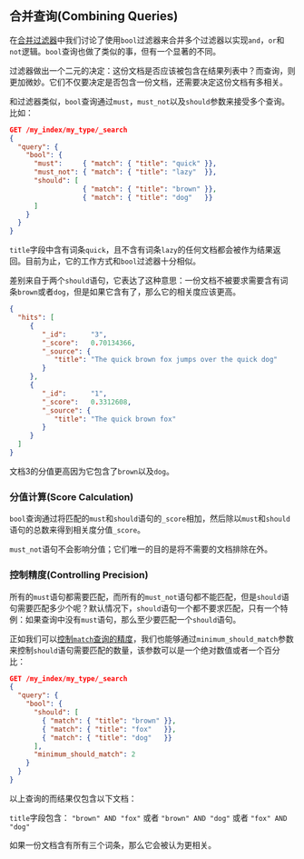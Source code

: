 ## 合并查询(Combining Queries) ##

在[合并过滤器](http://www.elasticsearch.org/guide/en/elasticsearch/guide/current/combining-filters.html)中我们讨论了使用`bool`过滤器来合并多个过滤器以实现`and`，`or`和`not`逻辑。`bool`查询也做了类似的事，但有一个显著的不同。

过滤器做出一个二元的决定：这份文档是否应该被包含在结果列表中？而查询，则更加微妙。它们不仅要决定是否包含一份文档，还需要决定这份文档有多相关。

和过滤器类似，`bool`查询通过`must`，`must_not`以及`should`参数来接受多个查询。比如：


```json
GET /my_index/my_type/_search
{
  "query": {
    "bool": {
      "must":     { "match": { "title": "quick" }},
      "must_not": { "match": { "title": "lazy"  }},
      "should": [
                  { "match": { "title": "brown" }},
                  { "match": { "title": "dog"   }}
      ]
    }
  }
}
```

`title`字段中含有词条`quick`，且不含有词条`lazy`的任何文档都会被作为结果返回。目前为止，它的工作方式和`bool`过滤器十分相似。

差别来自于两个`should`语句，它表达了这种意思：一份文档不被要求需要含有词条`brown`或者`dog`，但是如果它含有了，那么它的相关度应该更高。

```json
{
  "hits": [
     {
        "_id":      "3",
        "_score":   0.70134366, 
        "_source": {
           "title": "The quick brown fox jumps over the quick dog"
        }
     },
     {
        "_id":      "1",
        "_score":   0.3312608,
        "_source": {
           "title": "The quick brown fox"
        }
     }
  ]
}
```
文档3的分值更高因为它包含了`brown`以及`dog`。

### 分值计算(Score Calculation) ###

`bool`查询通过将匹配的`must`和`should`语句的`_score`相加，然后除以`must`和`should`语句的总数来得到相关度分值`_score`。

`must_not`语句不会影响分值；它们唯一的目的是将不需要的文档排除在外。

### 控制精度(Controlling Precision) ###

所有的`must`语句都需要匹配，而所有的`must_not`语句都不能匹配，但是`should`语句需要匹配多少个呢？默认情况下，`should`语句一个都不要求匹配，只有一个特例：如果查询中没有`must`语句，那么至少要匹配一个`should`语句。

正如我们可以[控制`match`查询的精度](http://www.elasticsearch.org/guide/en/elasticsearch/guide/current/match-multi-word.html#match-precision)，我们也能够通过`minimum_should_match`参数来控制`should`语句需要匹配的数量，该参数可以是一个绝对数值或者一个百分比：

```json
GET /my_index/my_type/_search
{
  "query": {
    "bool": {
      "should": [
        { "match": { "title": "brown" }},
        { "match": { "title": "fox"   }},
        { "match": { "title": "dog"   }}
      ],
      "minimum_should_match": 2 
    }
  }
}
```

以上查询的而结果仅包含以下文档：

`title`字段包含：
`"brown" AND "fox"` 或者 `"brown" AND "dog"` 或者 `"fox" AND "dog"`

如果一份文档含有所有三个词条，那么它会被认为更相关。


